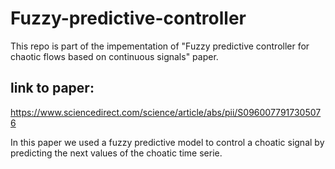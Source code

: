 # Fuzzy-predictive-controller
This repo is part of the impementation of "Fuzzy predictive controller for chaotic flows based on continuous signals" paper.
## link to paper:
https://www.sciencedirect.com/science/article/abs/pii/S0960077917305076

In this paper we used a fuzzy predictive model to control a choatic signal by predicting the next values of the choatic time serie.
